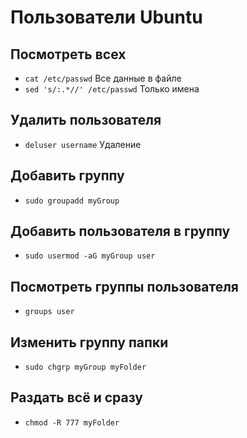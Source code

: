 # Пользователи Ubuntu

## Посмотреть всех

* `cat /etc/passwd`  Все данные в файле
* `sed 's/:.*//' /etc/passwd` Только имена

## Удалить пользователя

* `deluser username` Удаление

## Добавить группу

* `sudo groupadd myGroup`

## Добавить пользователя в группу

* `sudo usermod -aG myGroup user`

## Посмотреть группы пользователя 

* `groups user`

## Изменить группу папки
* `sudo chgrp myGroup myFolder`

## Раздать всё и сразу 
* `chmod -R 777 myFolder`
